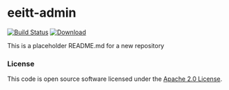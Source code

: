 
# eeitt-admin

[![Build Status](https://travis-ci.org/hmrc/eeitt-admin.svg?branch=master)](https://travis-ci.org/hmrc/eeitt-admin) [ ![Download](https://api.bintray.com/packages/hmrc/releases/eeitt-admin/images/download.svg) ](https://bintray.com/hmrc/releases/eeitt-admin/_latestVersion)

This is a placeholder README.md for a new repository

### License

This code is open source software licensed under the [Apache 2.0 License]("http://www.apache.org/licenses/LICENSE-2.0.html").
    